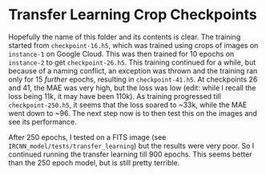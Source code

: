 # Transfer Learning Crop Checkpoints
Hopefully the name of this folder and its contents is clear. The training started from `checkpoint-16.h5`, which was trained using crops of images on `instance-1` on Google Cloud. This was then trained for 10 epochs on `instance-2` to get `checkpoint-26.h5`. This training continued for a while, but because of a naming conflict, an exception was thrown and the training ran only for 15 *further* epochs, resulting in `checkpoint-41.h5`. At checkpoints 26 and 41, the MAE was very high, but the loss was low (edit: while I recall the loss being 11k, it may have been 110k). As training progressed till `checkpoint-250.h5`, it seems that the loss soared to ~33k, while the MAE went down to ~96. The next step now is to then test this on the images and see its performance.

After 250 epochs, I tested on a FITS image (see `IRCNN_model/tests/transfer_learning`) but the results were very poor. So I continued running the transfer learning till 900 epochs. This seems better than the 250 epoch model, but is still pretty terrible.
